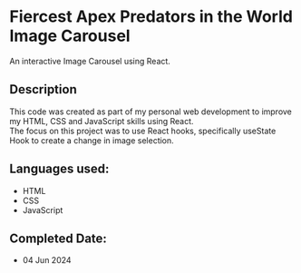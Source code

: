 # Fiercest Apex Predators in the World Image Carousel
An interactive Image Carousel using React.

## Description
This code was created as part of my personal web development to improve my HTML, CSS and JavaScript skills using React. </br>
The focus on this project was to use React hooks, specifically useState Hook to create a change in image selection.


## Languages used:
* HTML
* CSS
* JavaScript

  
## Completed Date:
* 04 Jun 2024
